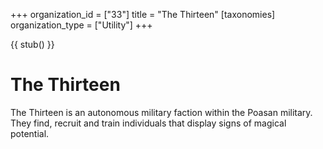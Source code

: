 +++
organization_id = ["33"]
title = "The Thirteen"
[taxonomies]
organization_type = ["Utility"]
+++

{{ stub() }}

# The Thirteen

The Thirteen is an autonomous military faction within the Poasan military. They
find, recruit and train individuals that display signs of magical potential.